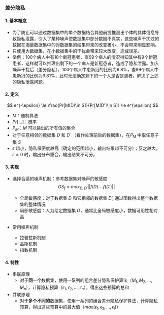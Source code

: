 ### 差分隐私

#### 1. 基本概念

- 为了防止可以通过数据集中的单个数据结合其他前提推测出个体的具体信息导致隐私泄露，引入了某种噪声使数据集中部分数据不真实，这些噪声干扰过的数据在海量数据集中的对数据集的结果带来的改变极小，不会带来明显影响。
- 只使用大数据集，在小数据集中的干扰会带来较大改变，造成误差。
- 举例：100个病人中有10个新冠患者，查99个病人的情况得知其中有9个新冠患者，这样就可以推理出剩下的一个病人是新冠患者，造成了隐私泄露。加入噪声干扰后（差分隐私），100个病人中患新冠的比例为9.8%，查99个病人中患新冠的比例为9.81%，此时无法确定剩下的一个人是否是患者，解决了上述的隐私泄露问题。

#### 2. 定义

$$
e^{-\epsilon} \le \frac{Pr[M(D)\in S]}{Pr[M(D')\in S]} \le e^{\epsilon}
$$

- $M$：随机算法
- $Pr[...]$：概率
- $P_M$：$M$ 可以输出的所有值的集合
- 对于任意相邻的数据集 $D$ 和 $D'$ （看作处理前后的数据集），在$P_M$ 中取任意子集 $S$
- $\epsilon$ 越小，隐私保密度越高（确定的范围越小，输出结果越不可分）；反之越大。$\epsilon = 0$ 时，输出分布重合，输出结果不可分。

#### 3. 实现

- 选择合适的噪声机制：参考数据集对噪声的敏感度
  $$
  GS_f=max_{D,D'}||f(D)-f(D')||
  $$

  - 全局敏感度：对于数据集 $D$ 和它相邻的数据集 $D’$, 通过函数得出整个数据集的整体情况
  - 局部敏感度：人为给定数据集 $D$，通常比全局敏感度小，数据可用性相对高

- 常用噪声机制

  - 拉普拉斯机制
  - 高斯机制
  - 指数机制

#### 4. 特性

- 串联原理
  - 对于**同一个**数据集，使用一系列的组合差分隐私保护算法（$M_1, M_2,...,M_n$），计算隐私预算（$\epsilon_1, \epsilon_2, ..., \epsilon_n$），得出这些预算的总和
- 并联原理
  - 对于**多个不同的**数据集，使用一系列的组合差分隐私保护算法，计算隐私预算，得出这些预算中的最大值（$max(\epsilon_1,\epsilon_2,...,\epsilon_i)$）